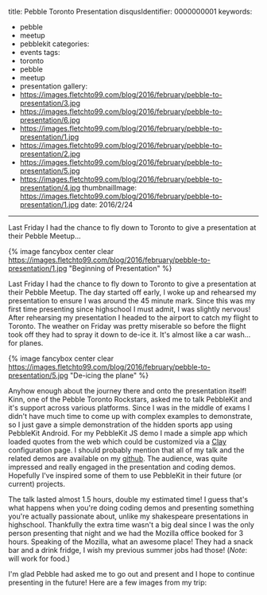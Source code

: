 title: Pebble Toronto Presentation
disqusIdentifier: 0000000001
keywords:
- pebble
- meetup
- pebblekit
categories:
- events
tags:
- toronto
- pebble
- meetup
- presentation
gallery: 
- https://images.fletchto99.com/blog/2016/february/pebble-to-presentation/3.jpg
- https://images.fletchto99.com/blog/2016/february/pebble-to-presentation/6.jpg
- https://images.fletchto99.com/blog/2016/february/pebble-to-presentation/1.jpg
- https://images.fletchto99.com/blog/2016/february/pebble-to-presentation/2.jpg
- https://images.fletchto99.com/blog/2016/february/pebble-to-presentation/5.jpg
- https://images.fletchto99.com/blog/2016/february/pebble-to-presentation/4.jpg
thumbnailImage: https://images.fletchto99.com/blog/2016/february/pebble-to-presentation/1.jpg
date: 2016/2/24
---

Last Friday I had the chance to fly down to Toronto to give a presentation at their Pebble Meetup...
<!-- excerpt -->

{% image fancybox center clear https://images.fletchto99.com/blog/2016/february/pebble-to-presentation/1.jpg "Beginning of Presentation" %}

Last Friday I had the chance to fly down to Toronto to give a presentation at their Pebble Meetup. The day started off early, I woke up and rehearsed my presentation to ensure I was around the 45 minute mark. Since this was my first time presenting since highschool I must admit, I was slightly nervous! After rehearsing my presentation I headed to the airport to catch my flight to Toronto. The weather on Friday was pretty miserable so before the flight took off they had to spray it down to de-ice it. It's almost like a car wash... for planes.

{% image fancybox center clear https://images.fletchto99.com/blog/2016/february/pebble-to-presentation/5.jpg "De-icing the plane" %}

Anyhow enough about the journey there and onto the presentation itself! Kinn, one of the Pebble Toronto Rockstars, asked me to talk PebbleKit and it's support across various platforms. Since I was in the middle of exams I didn't have much time to come up with complex examples to demonstrate, so I just gave a simple demonstration of the hidden sports app using PebbleKit Android. For my PebbleKit JS demo I made a simple app which loaded quotes from the web which could be customized via a [Clay](https://github.com/pebble/clay) configuration page. I should probably mention that all of my talk and the related demos are available on my  [github](https://github.com/fletchto99/PebbleTo-Presentation). The audience, was quite impressed and really engaged in the presentation and coding demos. Hopefully I've inspired some of them to use PebbleKit in their future (or current) projects.

The talk lasted almost 1.5 hours, double my estimated time! I guess that's what happens when you're doing coding demos and presenting something you're actually passionate about, unlike my shakespeare presentations in highschool. Thankfully the extra time wasn't a big deal since I was the only person presenting that night and we had the Mozilla office booked for 3 hours. Speaking of the Mozilla, what an awesome place! They had a snack bar and a drink fridge, I wish my previous summer jobs had those! (_Note_: will work for food.)

I'm glad Pebble had asked me to go out and present and I hope to continue presenting in the future! Here are a few images from my trip:
<!-- more -->